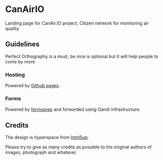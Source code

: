 # CanAirIO

Landing page for CanAir.IO project, Citizen network for monitoring air quality

## Guidelines

Perfect Orthography is a must, be nice is optional but it will help 
people to come by more

### Hosting

Powered by [Github pages](https://pages.github.com/).

### Forms

Powered by [formspree](https://formspree.io) and forwarded using Gandi
infrastructure.

## Credits
The design is hyperspace from [html5up](https://html5up.net/hyperspace).

Please try to give as many credits as possible to the original authors of
images, photograph and whatever.


